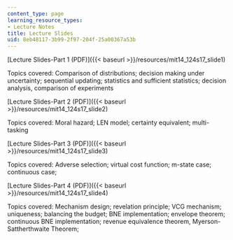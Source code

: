 ```yaml
---
content_type: page
learning_resource_types:
- Lecture Notes
title: Lecture Slides
uid: 8eb48117-3b99-2f97-204f-25a00367a53b
---
```


[Lecture Slides-Part 1 (PDF)]({{< baseurl >}}/resources/mit14_124s17_slide1)

Topics covered: Comparison of distributions; decision making under uncertainty; sequential updating; statistics and sufficient statistics; decision analysis, comparison of experiments

[Lecture Slides-Part 2 (PDF)]({{< baseurl >}}/resources/mit14_124s17_slide2)

Topics covered: Moral hazard; LEN model; certainty equivalent; multi-tasking

[Lecture Slides-Part 3 (PDF)]({{< baseurl >}}/resources/mit14_124s17_slide3)

Topics covered: Adverse selection; virtual cost function; m-state case; continuous case; 

[Lecture Slides-Part 4 (PDF)]({{< baseurl >}}/resources/mit14_124s17_slide4)

Topics covered: Mechanism design; revelation principle; VCG mechanism; uniqueness; balancing the budget; BNE implementation; envelope theorem; continuous BNE implementation; revenue equivalence theorem, Myerson-Sattherthwaite Theorem;